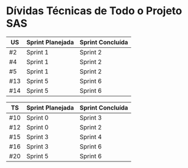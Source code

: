 # Dívidas Técnicas de Todo o Projeto SAS

|US|Sprint Planejada|Sprint Concluída|
|---|----------------|----------------|
|#2|Sprint 1|Sprint 2|
|#4|Sprint 1|Sprint 2|
|#5|Sprint 1|Sprint 2|
|#13|Sprint 5|Sprint 6|
|#14|Sprint 5|Sprint 6|

|TS|Sprint Planejada|Sprint Concluída|
|---|----------------|----------------|
|#10|Sprint 0|Sprint 3|
|#12|Sprint 0|Sprint 2|
|#15|Sprint 3|Sprint 4|
|#16|Sprint 3|Sprint 6|
|#20|Sprint 5|Sprint 6|